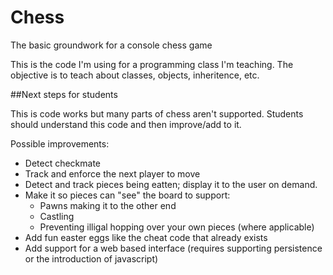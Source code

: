 # Chess

The basic groundwork for a console chess game

This is the code I'm using for a programming class I'm teaching. The objective is to teach about classes, objects, inheritence, etc.

##Next steps for students

This is code works but many parts of chess aren't supported. Students should understand this code and then improve/add to it.

Possible improvements:
* Detect checkmate
* Track and enforce the next player to move
* Detect and track pieces being eatten; display it to the user on demand.
* Make it so pieces can "see" the board to support:
  * Pawns making it to the other end
  * Castling
  * Preventing illigal hopping over your own pieces (where applicable)
 * Add fun easter eggs like the cheat code that already exists
 * Add support for a web based interface (requires supporting persistence or the introduction of javascript)
 
